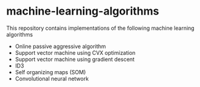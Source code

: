# machine-learning-algorithms

This repository contains implementations of the following machine learning algorithms

- Online passive aggressive algorithm
- Support vector machine using CVX optimization
- Support vector machine using gradient descent
- ID3
- Self organizing maps (SOM)
- Convolutional neural network
